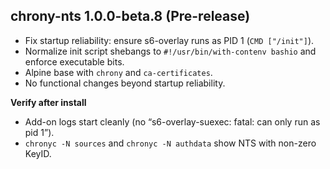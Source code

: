 ## chrony-nts 1.0.0-beta.8 (Pre-release)

- Fix startup reliability: ensure s6-overlay runs as PID 1 (`CMD ["/init"]`).
- Normalize init script shebangs to `#!/usr/bin/with-contenv bashio` and enforce executable bits.
- Alpine base with `chrony` and `ca-certificates`.
- No functional changes beyond startup reliability.

**Verify after install**
- Add-on logs start cleanly (no “s6-overlay-suexec: fatal: can only run as pid 1”).
- `chronyc -N sources` and `chronyc -N authdata` show NTS with non-zero KeyID.
